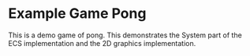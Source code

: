 # Example Game Pong

This is a demo game of pong. This demonstrates the System part of the ECS implementation and the 2D graphics implementation.



